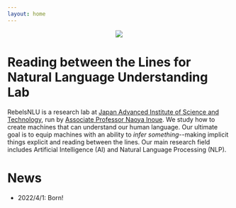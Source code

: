 ```yaml
---
layout: home
---
```


<link rel="stylesheet" type="text/css" href="css/style.css" />

<p align="center">
  <img src="./imgs/rebels_logo.jpeg" />
</p>


# Reading between the Lines for Natural Language Understanding Lab

RebelsNLU is a research lab at <a href="https://www.jaist.ac.jp/english/">Japan Advanced Institute of Science and Technology</a>, run by <a href="https://naoya-i.github.io/">Associate Professor Naoya Inoue</a>.
We study how to create machines that can understand our human language.
Our ultimate goal is to equip machines with an ability to *infer something*--making implicit things explicit and reading between the lines.
Our main research field includes Artificial Intelligence (AI) and Natural Language Processing (NLP).


# News

- 2022/4/1: Born!
